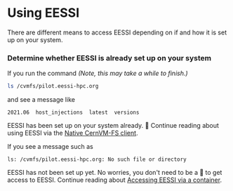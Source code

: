 # Using EESSI

There are different means to access EESSI depending on if and how it is set up on
your system.

### Determine whether EESSI is already set up on your system
If you run the command _(Note, this may take a while to finish.)_
```bash
ls /cvmfs/pilot.eessi-hpc.org
```
and see a message like
```
2021.06  host_injections  latest  versions
```
EESSI has been set up on your system already. :tada: Continue reading about using
EESSI via the [Native CernVM-FS client](cvmfs_client).

If you see a message such as
```
ls: /cvmfs/pilot.eessi-hpc.org: No such file or directory
```
EESSI has not been set up yet. No worries, you don't need to be a :mage: to get
access to EESSI. Continue reading about [Accessing EESSI via a
container](eessi_container).
